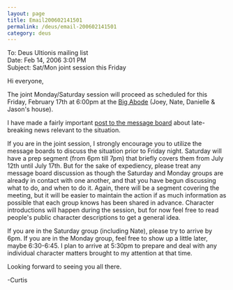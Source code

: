 ```yaml
---
layout: page
title: Email200602141501
permalink: /deus/email-200602141501
category: deus
---
```

To: Deus Ultionis mailing list
<br>Date: Feb 14, 2006 3:01 PM
<br>Subject: Sat/Mon joint session this Friday

Hi everyone,

The joint Monday/Saturday session will proceed as scheduled for this Friday, February 17th at 6:00pm at the [Big Abode](http://maps.google.com/maps?f=q&amp;hl=en&amp;q=1109+Erin+St,+Madison,+WI+53715) (Joey, Nate, Danielle &amp; Jason's house).

I have made a fairly important [post to the message board](http://www.restlesswarrior.com/cgi-bin/yabb/YaBB.cgi?board=deus;action=display;num=1139950006;start=0) about late-breaking news relevant to the situation.

If you are in the joint session, I strongly encourage you to utilize the message boards to discuss the situation prior to Friday night. Saturday will have a prep segment (from 6pm till 7pm) that briefly covers them from July 12th until July 17th. But for the sake of expediency, please treat any message board discussion as though the Saturday and Monday groups are already in contact with one another, and that you have begun discussing what to do, and when to do it. Again, there will be a segment covering the meeting, but it will be easier to maintain the action if as much information as possible that each group knows has been shared in advance. Character introductions will happen during the session, but for now feel free to read people's public character descriptions to get a general idea.

If you are in the Saturday group (including Nate), please try to arrive by 6pm. If you are in the Monday group, feel free to show up a little later, maybe 6:30-6:45. I plan to arrive at 5:30pm to prepare and deal with any individual character matters brought to my attention at that time.

Looking forward to seeing you all there.

-Curtis
